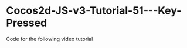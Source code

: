 Cocos2d-JS-v3-Tutorial-51---Key-Pressed
=======================================

Code for the following video tutorial 
